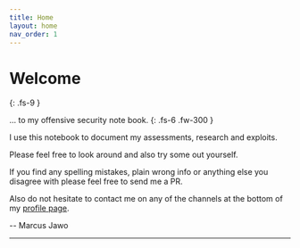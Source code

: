 ```yaml
---
title: Home
layout: home
nav_order: 1
---
```

# Welcome
{: .fs-9 }

... to my offensive security note book.
{: .fs-6 .fw-300 }

I use this notebook to document my assessments, research and exploits. 

Please feel free to look around and also try some out yourself.

If you find any spelling mistakes, plain wrong info or anything else you disagree with please feel free to send me a PR.

Also do not hesitate to contact me on any of the channels at the bottom of my [profile page](https://mojawo.xyz).

-- Marcus Jawo

---
